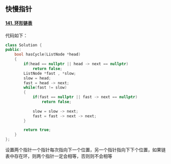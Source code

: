 ## 快慢指针

#### [141. 环形链表](https://leetcode.cn/problems/linked-list-cycle/)

代码如下：

```c++
class Solution {
public:
    bool hasCycle(ListNode *head) 
    {
        if(head == nullptr || head -> next == nullptr)
            return false;
        ListNode *fast , *slow;
        slow = head;
        fast = head -> next;
        while(fast != slow)
        {
            if(fast == nullptr || fast -> next == nullptr)
                return false;
            
            slow = slow -> next;
            fast = fast -> next -> next;
        }

        return true;
    }
};
```



设置两个指针一个指针每次指向下一个位置，另一个指针指向下下个位置，如果链表中存在环，则两个指针一定会相等，否则则不会相等